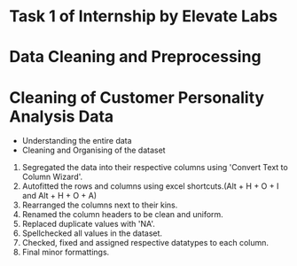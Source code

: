 # Task 1 of Internship by Elevate Labs
# Data Cleaning and Preprocessing
# Cleaning of Customer Personality Analysis Data

- Understanding the entire data
- Cleaning and Organising of the dataset
1. Segregated the data into their respective columns using 'Convert Text to Column Wizard'.
2. Autofitted the rows and columns using excel shortcuts.(Alt + H + O + I and Alt + H + O + A)
3. Rearranged the columns next to their kins.
4. Renamed the column headers to be clean and uniform.
5. Replaced duplicate values with 'NA'.
6. Spellchecked all values in the dataset.
7. Checked, fixed and assigned respective datatypes to each column.
8. Final minor formattings.

